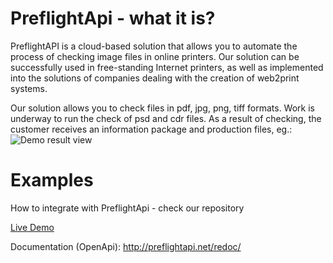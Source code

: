 # PreflightApi - what it is?
PreflightAPI is a cloud-based solution that allows you to automate the process of checking image files in online printers.
Our solution can be successfully used in free-standing Internet printers, as well as implemented into the solutions of companies dealing with the creation of web2print systems.

Our solution allows you to check files in pdf, jpg, png, tiff formats. Work is underway to run the check of psd and cdr files.
As a result of checking, the customer receives an information package and production files, eg.:
![Demo result view](https://preflightapi.net/img/cta-bg-1-2.png)



# Examples
How to integrate with PreflightApi - check our repository

<a href="http://serwer2064953.home.pl/demos/">Live Demo</a>

Documentation (OpenApi):
http://preflightapi.net/redoc/
